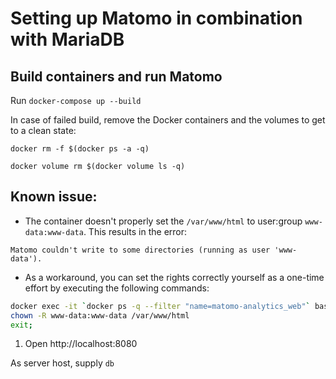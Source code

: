 # Setting up Matomo in combination with MariaDB

## Build containers and run Matomo

Run `docker-compose up --build`

In case of failed build, remove the Docker containers and the volumes to get to a clean state:

`docker rm -f $(docker ps -a -q)`

`docker volume rm $(docker volume ls -q) `

## Known issue:

* The container doesn't properly set the `/var/www/html` to user:group `www-data:www-data`. This results in the error:
```
Matomo couldn't write to some directories (running as user 'www-data').
```
* As a workaround, you can set the rights correctly yourself as a one-time effort by executing the following commands:

```bash
docker exec -it `docker ps -q --filter "name=matomo-analytics_web"` bash
chown -R www-data:www-data /var/www/html
exit;
```
1. Open http://localhost:8080

As server host, supply `db`

